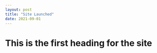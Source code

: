 ```yaml
---
layout: post
title: "Site Launched"
date: 2021-09-01
---
```

<h1>This is the first heading for the site</h1>


